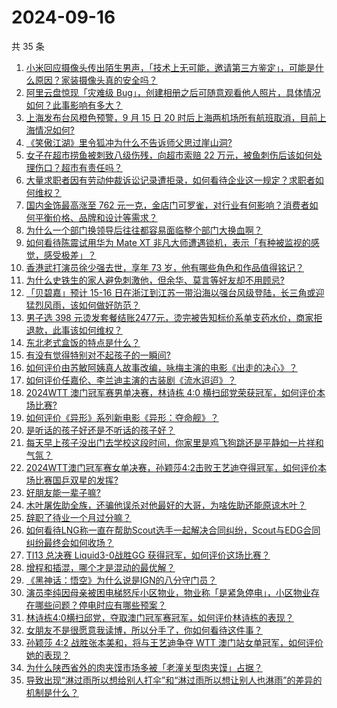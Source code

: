 # 2024-09-16

共 35 条

<!-- BEGIN -->
<!-- 最后更新时间 Mon Sep 16 2024 07:17:19 GMT+0800 (China Standard Time) -->

1. [小米回应摄像头传出陌生男声，「技术上无可能，邀请第三方鉴定」，可能是什么原因？家装摄像头真的安全吗？](https://www.zhihu.com/question/667211435)
1. [阿里云盘惊现「灾难级 Bug」，创建相册之后可随意观看他人照片，具体情况如何？此事影响有多大？](https://www.zhihu.com/question/667213540)
1. [上海发布台风橙色预警，9 月 15 日 20 时后上海两机场所有航班取消，目前上海情况如何?](https://www.zhihu.com/question/667246486)
1. [《笑傲江湖》里令狐冲为什么不告诉师父思过崖山洞?](https://www.zhihu.com/question/375591764)
1. [女子在超市捞鱼被刺致八级伤残，向超市索赔 22 万元，被鱼刺伤后该如何处理伤口？超市有责任吗？](https://www.zhihu.com/question/667078593)
1. [大量求职者因有劳动仲裁诉讼记录遭拒录，如何看待企业这一规定？求职者如何维权？](https://www.zhihu.com/question/667029889)
1. [国内金饰最高涨至 762 元一克，金店门可罗雀，对行业有何影响？消费者如何平衡价格、品牌和设计等需求？](https://www.zhihu.com/question/667171363)
1. [为什么一个部门换领导后往往都容易面临整个部门大换血啊？](https://www.zhihu.com/question/666820807)
1. [如何看待陈震试用华为 Mate XT 非凡大师遭遇锁机，表示「有种被监视的感觉，感受极差」？](https://www.zhihu.com/question/667182599)
1. [香港武打演员徐少强去世，享年 73 岁，他有哪些角色和作品值得铭记？](https://www.zhihu.com/question/667241814)
1. [为什么史铁生的家人避免刺激他，但余华、莫言等好友却不用顾忌?](https://www.zhihu.com/question/630482582)
1. [「贝碧嘉」预计 15-16 日在浙江到江苏一带沿海以强台风级登陆，长三角或迎猛烈风雨，该如何做好防范？](https://www.zhihu.com/question/667163072)
1. [男子选 398 元烫发套餐结账2477元，烫完被告知标价系单支药水价，商家拒退款，此事该如何维权？](https://www.zhihu.com/question/666940556)
1. [东北老式盒饭的特点是什么？](https://www.zhihu.com/question/666245359)
1. [有没有觉得特别对不起孩子的一瞬间?](https://www.zhihu.com/question/642153860)
1. [如何评价由苏敏阿姨真人故事改编，咏梅主演的电影《出走的决心》？](https://www.zhihu.com/question/666490722)
1. [如何评价任嘉伦、李兰迪主演的古装剧《流水迢迢》？](https://www.zhihu.com/question/667161235)
1. [2024WTT 澳门冠军赛男单决赛，林诗栋 4:0 横扫邱党荣获冠军，如何评价本场比赛?](https://www.zhihu.com/question/667258290)
1. [如何评价《异形》系列新电影《异形：夺命舰》？](https://www.zhihu.com/question/664385957)
1. [是听话的孩子好还是不听话的孩子好？](https://www.zhihu.com/question/667049479)
1. [每天早上孩子没出门去学校这段时间，你家里是鸡飞狗跳还是平静如一片祥和气氛？](https://www.zhihu.com/question/666820198)
1. [2024WTT澳门冠军赛女单决赛，孙颖莎4:2击败王艺迪夺得冠军，如何评价本场比赛国乒双星的发挥?](https://www.zhihu.com/question/667185569)
1. [好朋友能一辈子嘛?](https://www.zhihu.com/question/667063685)
1. [木叶屠佐助全族，还骗他误杀对他最好的大哥，为啥佐助还能原谅木叶？](https://www.zhihu.com/question/667072511)
1. [辞职了待业一个月过分嘛？](https://www.zhihu.com/question/667047903)
1. [如何看待LNG称一直在帮助Scout选手一起解决合同纠纷，Scout与EDG合同纠纷最终会如何收场？](https://www.zhihu.com/question/667017281)
1. [TI13 总决赛 Liquid3-0战胜GG 获得冠军，如何评价这场比赛？](https://www.zhihu.com/question/667265894)
1. [增程和插混，哪个才是混动的最优解？](https://www.zhihu.com/question/655861209)
1. [《黑神话：悟空》为什么说是IGN的八分守门员？](https://www.zhihu.com/question/666858703)
1. [演员李纯因母亲被困电梯怒斥小区物业，物业称「是紧急停电」，小区物业存在哪些问题？停电时应有哪些预案？](https://www.zhihu.com/question/667142691)
1. [林诗栋4:0横扫邱党，夺取澳门冠军赛冠军，如何评价林诗栋的表现？](https://www.zhihu.com/question/667259881)
1. [女朋友不是很愿意我读博，所以分手了，你如何看待这件事？](https://www.zhihu.com/question/667040540)
1. [孙颖莎 4:2 战胜张本美和，将与王艺迪争夺 WTT 澳门站女单冠军，如何评价她的表现？](https://www.zhihu.com/question/667175859)
1. [为什么陕西省外的肉夹馍市场多被「老潼关型肉夹馍」占据？](https://www.zhihu.com/question/657011697)
1. [导致出现“淋过雨所以想给别人打伞”和“淋过雨所以想让别人也淋雨”的差异的机制是什么？](https://www.zhihu.com/question/629406525)

<!-- END -->
